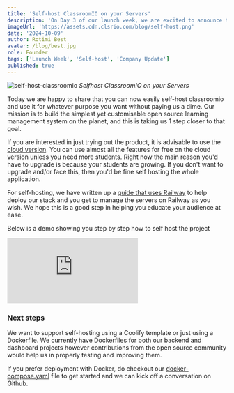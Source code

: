 ```yaml
---
title: 'Self-host ClassroomIO on your Servers'
description: 'On Day 3 of our launch week, we are excited to announce that you can now easily self-host ClassroomIO on your servers using our pre-built Railway template.'
imageUrl: 'https://assets.cdn.clsrio.com/blog/self-host.png'
date: '2024-10-09'
author: Rotimi Best
avatar: /blog/best.jpg
role: Founder
tags: ['Launch Week', 'Self-host', 'Company Update']
published: true
---
```


![self-host-classroomio](https://assets.cdn.clsrio.com/blog/self-host.png)
_Selfhost ClassroomIO on your Servers_

Today we are happy to share that you can now easily self-host classroomio and use it for whatever purpose you want without paying us a dime. Our mission is to build the simplest yet customisable open source learning management system on the planet, and this is taking us 1 step closer to that goal.

If you are interested in just trying out the product, it is advisable to use the [cloud version](https://app.classroomio.com). You can use almost all the features for free on the cloud version unless you need more students. Right now the main reason you'd have to upgrade is because your students are growing. If you don't want to upgrade and/or face this, then you'd be fine self hosting the whole application.

For self-hosting, we have written up a [guide that uses Railway](https://classroomio.com/docs/quickstart/self-hosting)  to help deploy our stack and you get to manage the servers on Railway as you wish. We hope this is a good step in helping you educate your audience at ease.

Below is a demo showing you step by step how to self host the project

<iframe class="embed my-5" src="https://www.youtube.com/embed/3TMWPgoSPZ0?si=cbpN6ZC0-sevAL-i" title="YouTube video player" frameborder="0" allow="accelerometer; autoplay; clipboard-write; encrypted-media; gyroscope; picture-in-picture; web-share" referrerpolicy="strict-origin-when-cross-origin" allowfullscreen></iframe>

### Next steps

We want to support self-hosting using a Coolify template or just using a Dockerfile. We currently have Dockerfiles for both our backend and dashboard projects however contributions from the open source community would help us in properly testing and improving them.

If you prefer deployment with Docker, do checkout our [docker-compose.yaml](https://github.com/classroomio/classroomio/blob/main/docker-compose.yaml) file to get started and we can kick off a conversation on Github.
